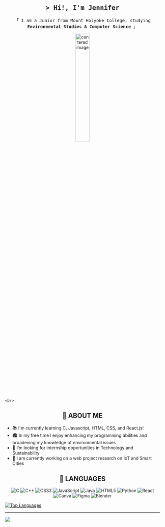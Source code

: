 <!-- Intro  -->
<h2 align="center">
        <samp>&gt; Hi!, I'm
                <b>Jennifer</b>
        </samp>
</h2>


<p align="center"> 
  <samp>
    「 I am a Junior from Mount Holyoke College, studying <b> Environmental Studies & Computer Science </b> 」
    <br>
          <div style="text-align: center;">
  <img src="https://user-images.githubusercontent.com/74038190/212750155-3ceddfbd-19d3-40a3-87af-8d329c8323c4.gif" alt="centered image" width="30%">
</div>

    <br>
  </samp>
</p>


<h2 align="center"> 🌱 ABOUT ME </h2>
<ul style="align: center;">
  <li>📚 I'm currently learning C, Javascript, HTML, CSS, and React.js!</li>
  <li>🏙️ In my free time I enjoy enhancing my programming abilities and broadening my knowledge of environmental issues</li>
  <li>💬 I’m looking for internship opportunities in Technology and Sustainability</li>
<li>🌿 I am currently working on a web project research on IoT and Smart Cities </li>
</ul>

<h2 align="center"> 🌵 LANGUAGES </h2>
<p style="text-align: center;">
  <img src="https://img.shields.io/badge/c-%2300599C.svg?style=for-the-badge&logo=c&logoColor=white" alt="C">
  <img src="https://img.shields.io/badge/c++-%2300599C.svg?style=for-the-badge&logo=c%2B%2B&logoColor=white" alt="C++">
  <img src="https://img.shields.io/badge/css3-%231572B6.svg?style=for-the-badge&logo=css3&logoColor=white" alt="CSS3">
  <img src="https://img.shields.io/badge/javascript-%23323330.svg?style=for-the-badge&logo=javascript&logoColor=%23F7DF1E" alt="JavaScript">
  <img src="https://img.shields.io/badge/java-%23ED8B00.svg?style=for-the-badge&logo=java&logoColor=white" alt="Java">
  <img src="https://img.shields.io/badge/html5-%23E34F26.svg?style=for-the-badge&logo=html5&logoColor=white" alt="HTML5">
  <img src="https://img.shields.io/badge/python-3670A0?style=for-the-badge&logo=python&logoColor=ffdd54" alt="Python">
  <img src="https://img.shields.io/badge/react-%2320232a.svg?style=for-the-badge&logo=react&logoColor=%2361DAFB" alt="React">
  <img src="https://img.shields.io/badge/Canva-%2300C4CC.svg?style=for-the-badge&logo=Canva&logoColor=white" alt="Canva">
  <img src="https://img.shields.io/badge/figma-%23F24E1E.svg?style=for-the-badge&logo=figma&logoColor=white" alt="Figma">
  <img src="https://img.shields.io/badge/blender-%23F5792A.svg?style=for-the-badge&logo=blender&logoColor=white" alt="Blender">
</p>

[<img src="https://github-readme-stats.vercel.app/api/top-langs/?username=jzhuang03&theme=radical&hide_border=false&include_all_commits=false&count_private=false&layout=compact" alt="Top Languages">](https://github-readme-stats.vercel.app/api/top-langs/?username=jzhuang03&theme=dark&hide_border=false&include_all_commits=false&count_private=false&layout=compact)

---
[![](https://visitcount.itsvg.in/api?id=jzhuang03&icon=0&color=10)](https://visitcount.itsvg.in)
